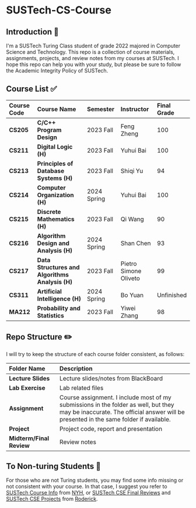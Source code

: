 # SUSTech-CS-Course

## Introduction :rocket:

I'm a SUSTech Turing Class student of grade 2022 majored in Computer Science and Technology.
This repo is a collection of course materials, assignments, projects, and review notes from my courses at SUSTech.
I hope this repo can help you with your study, but please be sure to follow the  Academic Integrity Policy of SUSTech.

## Course List :white_check_mark:

| **Course Code** | **Course Name** | **Semester** | **Instructor** | **Final Grade** |
| :--- | :--- | :--- | :--- | :--- |
| **CS205** | **C/C++ Program Design** | 2023 Fall | Feng Zheng | 100 |
| **CS211** | **Digital Logic (H)** | 2023 Fall | Yuhui Bai | 100 |
| **CS213** | **Principles of Database Systems (H)** | 2023 Fall | Shiqi Yu | 94 |
| **CS214** | **Computer Organization (H)** | 2024 Spring | Yuhui Bai | 100 |
| **CS215** | **Discrete Mathematics (H)** | 2023 Fall | Qi Wang | 90 |
| **CS216** | **Algorithm Design and Analysis (H)** | 2024 Spring | Shan Chen | 93 |
| **CS217** | **Data Structures and Algorithms Analysis (H)** | 2023 Fall | Pietro Simone Oliveto | 99 |
| **CS311** | **Artificial Intelligence (H)** | 2024 Spring | Bo Yuan | Unfinished |
| **MA212** | **Probability and Statistics** | 2023 Fall | Yiwei Zhang | 98 |

## Repo Structure :pencil2:

I will try to keep the structure of each course folder consistent, as follows:

| **Folder Name** | **Description** |
| :--- | :--- |
| **Lecture Slides** | Lecture slides/notes from BlackBoard |
| **Lab Exercise** | Lab related files |
| **Assignment** | Course assignment. I include most of my submissions in the folder as well, but they may be inaccurate. The official answer will be presented in the same folder if available. |
| **Project** | Project code, report and presentation |
| **Midterm/Final Review** | Review notes |

## To Non-turing Students :100:
For those who are not Turing students, you may find some info missing or not consistent with your course.
In that case, I suggest you refer to [SUSTech Course Info](https://github.com/NYH-Dolphin/SUSTech-Course-Info) from [NYH](https://github.com/NYH-Dolphin), or [SUSTech CSE Final Reviews](https://github.com/RoderickQiu/SUSTech_CSE_Final_Reviews) and [SUSTech CSE Projects](https://github.com/RoderickQiu/SUSTech_CSE_Projects) from [Roderick](https://github.com/RoderickQiu).
